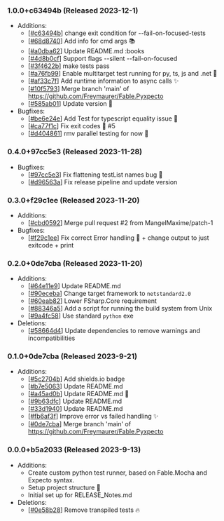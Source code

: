 ### 1.0.0+c63494b (Released 2023-12-1)
* Additions:
    * [[#c63494b](https://github.com/Freymaurer/Fable.Pyxpecto/commit/c63494b013e3ebad8db9e950718f8ee04a179403)] change exit condition for --fail-on-focused-tests
    * [[#68d8740](https://github.com/Freymaurer/Fable.Pyxpecto/commit/68d8740c2b37a5fdbcae855bfa70e8dfc0edcd6b)] Add info for cmd args :books:
    * [[#a0dba62](https://github.com/Freymaurer/Fable.Pyxpecto/commit/a0dba62f62dece0fef697cb28cdec96291a5b083)] Update README.md :books
    * [[#4d8b0cf](https://github.com/Freymaurer/Fable.Pyxpecto/commit/4d8b0cf3ae79fdbe8d4eff7d8d2b0eef2ad67982)] Support flags --silent --fail-on-focused
    * [[#3f4622b](https://github.com/Freymaurer/Fable.Pyxpecto/commit/3f4622b653746c96eb1ba0f364995268f607b834)] make tests pass
    * [[#a76fb99](https://github.com/Freymaurer/Fable.Pyxpecto/commit/a76fb99029dbf356b0340943f0ed4a5b295d3a53)] Enable multitarget test running for py, ts, js and .net :tada:
    * [[#af33c7f](https://github.com/Freymaurer/Fable.Pyxpecto/commit/af33c7fd6934b841cf87b36bd8b466ba57bff8b3)] Add runtime information to async calls :sparkles:
    * [[#10f5793](https://github.com/Freymaurer/Fable.Pyxpecto/commit/10f5793a7327fefb0b00d779c1374725fe2989f2)] Merge branch 'main' of https://github.com/Freymaurer/Fable.Pyxpecto
    * [[#585ab01](https://github.com/Freymaurer/Fable.Pyxpecto/commit/585ab01747d38571724a4bb130a342c128cc41fb)] Update version :tada:
* Bugfixes:
    * [[#be6e24e](https://github.com/Freymaurer/Fable.Pyxpecto/commit/be6e24e53bbd6ce0e668a454290a73e4675d13d2)] Add Test for typescript equality issue :bug:
    * [[#ca77f1c](https://github.com/Freymaurer/Fable.Pyxpecto/commit/ca77f1ce62d66a7c0e2ed4b0348b379799de359e)] Fix exit codes :bug: #5
    * [[#d404861](https://github.com/Freymaurer/Fable.Pyxpecto/commit/d404861f9f31ccb2a9c425f5748339af8968d12e)] rmv parallel testing for now :bug:

### 0.4.0+97cc5e3 (Released 2023-11-28)
* Bugfixes:
    * [[#97cc5e3](https://github.com/Freymaurer/Fable.Pyxpecto/commit/97cc5e3b592e0a9a5aa7ab9b5ec15931155c4454)] Fix flattening testList names bug :bug:
    * [[#d96563a](https://github.com/Freymaurer/Fable.Pyxpecto/commit/d96563af439dd18dc489edb82d0762b09822aacf)] Fix release pipeline and update version

### 0.3.0+f29c1ee (Released 2023-11-20)
* Additions:
    * [[#cbd0592](https://github.com/Freymaurer/Fable.Pyxpecto/commit/cbd0592365b4cfdd3a64121313f941625e82e5f6)] Merge pull request #2 from MangelMaxime/patch-1
* Bugfixes:
    * [[#f29c1ee](https://github.com/Freymaurer/Fable.Pyxpecto/commit/f29c1eed7a3c9081f5146d8f36bb042e1ffe7668)] Fix correct Error handling :bug: + change output to just exitcode + print

### 0.2.0+0de7cba (Released 2023-11-20)
* Additions:
    * [[#64e11e9](https://github.com/Freymaurer/Fable.Pyxpecto/commit/64e11e9f7c669cfaef8556f0f87ea0572b2cb9c6)] Update README.md
    * [[#90eceba](https://github.com/Freymaurer/Fable.Pyxpecto/commit/90eceba89a486373dc4fe07516af772d0ea97de6)] Change target framework to `netstandard2.0`
    * [[#60eab82](https://github.com/Freymaurer/Fable.Pyxpecto/commit/60eab82b154d3f902d2751f187a2d6fcbd1d6a0a)] Lower FSharp.Core requirement
    * [[#88346a5](https://github.com/Freymaurer/Fable.Pyxpecto/commit/88346a5dcb709fb02bdf691a85fcd14c043f176d)] Add a script for running the build system from Unix
    * [[#9a4fc58](https://github.com/Freymaurer/Fable.Pyxpecto/commit/9a4fc58ff34eb758df65a7b641f1a3ea3b072bb4)] Use standard `python` exe
* Deletions:
    * [[#58664d4](https://github.com/Freymaurer/Fable.Pyxpecto/commit/58664d454125ef4870af070fe042ac2807d656f0)] Update dependencies to remove warnings and incompatibilities

### 0.1.0+0de7cba (Released 2023-9-21)
* Additions:
    * [[#5c2704b](https://github.com/Freymaurer/Fable.Pyxpecto/commit/5c2704b5f98f796c8f16205a7e5209d08aa4a65e)] Add shields.io badge
    * [[#b7e5063](https://github.com/Freymaurer/Fable.Pyxpecto/commit/b7e5063ea6fc8a5cc01e8d6cb4d3712dd8cc944b)] Update README.md
    * [[#a45ad0b](https://github.com/Freymaurer/Fable.Pyxpecto/commit/a45ad0bbf827817bccb5cd258669a827cd49fef2)] Update README.md 📖
    * [[#9b63dfc](https://github.com/Freymaurer/Fable.Pyxpecto/commit/9b63dfca1a00f0db11910efce7b729d1397f87f5)] Update README.md
    * [[#33d1940](https://github.com/Freymaurer/Fable.Pyxpecto/commit/33d1940a8321e8d855b59cdee18ec910422cb396)] Update README.md
    * [[#fb6af3f](https://github.com/Freymaurer/Fable.Pyxpecto/commit/fb6af3f425c8808a16bc6929557b41076070d713)] Improve error vs failed handling :sparkles:
    * [[#0de7cba](https://github.com/Freymaurer/Fable.Pyxpecto/commit/0de7cbaf9588bf103c36b7a6059fe06dc5a9e470)] Merge branch 'main' of https://github.com/Freymaurer/Fable.Pyxpecto

### 0.0.0+b5a2033 (Released 2023-9-13)
* Additions:
    * Create custom python test runner, based on Fable.Mocha and Expecto syntax.
    * Setup project structure :tada:
    * Initial set up for RELEASE_Notes.md
* Deletions:
    * [[#0e58b28](https://github.com/Freymaurer/Fable.Pyxpecto/commit/0e58b28aba5a26ca0c273b81379794b212a92e38)] Remove transpiled tests :fire:

